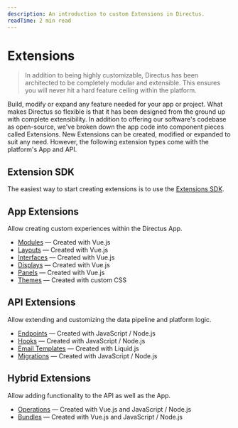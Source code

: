```yaml
---
description: An introduction to custom Extensions in Directus.
readTime: 2 min read
---
```


# Extensions

> In addition to being highly customizable, Directus has been architected to be completely modular and extensible. This
> ensures you will never hit a hard feature ceiling within the platform.

Build, modify or expand any feature needed for your app or project. What makes Directus so flexible is that it has been
designed from the ground up with complete extensibility. In addition to offering our software's codebase as open-source,
we've broken down the app code into component pieces called Extensions. New Extensions can be created, modified or
expanded to suit any need. However, the following extension types come with the platform's App and API.

## Extension SDK

The easiest way to start creating extensions is to use the [Extensions SDK](/extensions/creating-extensions).

## App Extensions

Allow creating custom experiences within the Directus App.

- [Modules](/extensions/modules) — Created with Vue.js
- [Layouts](/extensions/layouts) — Created with Vue.js
- [Interfaces](/extensions/interfaces) — Created with Vue.js
- [Displays](/extensions/displays) — Created with Vue.js
- [Panels](/extensions/panels) — Created with Vue.js
- [Themes](/extensions/themes) — Created with custom CSS

## API Extensions

Allow extending and customizing the data pipeline and platform logic.

- [Endpoints](/extensions/endpoints) — Created with JavaScript / Node.js
- [Hooks](/extensions/hooks) — Created with JavaScript / Node.js
- [Email Templates](/extensions/email-templates) — Created with Liquid.js
- [Migrations](/extensions/migrations) — Created with JavaScript / Node.js

## Hybrid Extensions

Allow adding functionality to the API as well as the App.

- [Operations](/extensions/operations) — Created with Vue.js and JavaScript / Node.js
- [Bundles](/extensions/bundles) — Created with Vue.js and JavaScript / Node.js
